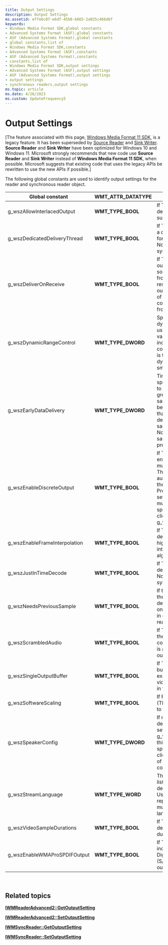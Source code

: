 ```yaml
---
title: Output Settings
description: Output Settings
ms.assetid: effe6c07-e6df-45b0-b865-2a025c466d6f
keywords:
- Windows Media Format SDK,global constants
- Advanced Systems Format (ASF),global constants
- ASF (Advanced Systems Format),global constants
- global constants,list of
- Windows Media Format SDK,constants
- Advanced Systems Format (ASF),constants
- ASF (Advanced Systems Format),constants
- constants,list of
- Windows Media Format SDK,output settings
- Advanced Systems Format (ASF),output settings
- ASF (Advanced Systems Format),output settings
- output settings
- synchronous readers,output settings
ms.topic: article
ms.date: 4/26/2023
ms.custom: UpdateFrequency5
---
```


# Output Settings

\[The feature associated with this page, [Windows Media Format 11 SDK](/windows/win32/wmformat/windows-media-format-11-sdk), is a legacy feature. It has been superseded by [Source Reader](/windows/win32/medfound/source-reader) and [Sink Writer](/windows/win32/medfound/sink-writer). **Source Reader** and **Sink Writer** have been optimized for Windows 10 and Windows 11. Microsoft strongly recommends that new code use **Source Reader** and **Sink Writer** instead of **Windows Media Format 11 SDK**, when possible. Microsoft suggests that existing code that uses the legacy APIs be rewritten to use the new APIs if possible.\]

The following global constants are used to identify output settings for the reader and synchronous reader object.



| Global constant                | WMT\_ATTR\_DATATYPE  | Description of *pValue*                                                                                                                                                                                                                                                                                                    |
|--------------------------------|----------------------|----------------------------------------------------------------------------------------------------------------------------------------------------------------------------------------------------------------------------------------------------------------------------------------------------------------------------|
| g\_wszAllowInterlacedOutput    | **WMT\_TYPE\_BOOL**  | If True, the reader will deliver interlaced frames, if supported by the output.                                                                                                                                                                                                                                            |
| g\_wszDedicatedDeliveryThread  | **WMT\_TYPE\_BOOL**  | If True, this output will have a dedicated thread created for delivery of its samples. Not supported on the synchronous reader.                                                                                                                                                                                            |
| g\_wszDeliverOnReceive         | **WMT\_TYPE\_BOOL**  | If True, samples for this output will be delivered as soon as they are available from the reader. This can result in samples from this output being delivered out of order and before corresponding samples from other outputs.                                                                                            |
| g\_wszDynamicRangeControl      | **WMT\_TYPE\_DWORD** | Specifies the level of dynamic range control to use for the output. Set to a value from 0 to 2, where 0 indicates no dynamic range control (the default), and 2 is the maximum level of dynamic range control (the smallest dynamic range).                                                                                |
| g\_wszEarlyDataDelivery        | **WMT\_TYPE\_DWORD** | Time, in milliseconds, which specifies how much earlier to deliver the samples. If greater than zero, the samples from this output will be retrieved and decoded so that the samples are delivered earlier than the samples for other outputs. Normally the reader delivers samples in order of presentation time.         |
| g\_wszEnableDiscreteOutput     | **WMT\_TYPE\_BOOL**  | If True, the reader will enable high-definition, multichannel audio output. This setting is only valid for audio streams encoded with the Windows Media Audio 9 Professional codec. If this setting is set to true, you must also specify the speaker configuration of the client computer by setting g\_wszSpeakerConfig. |
| g\_wszEnableFrameInterpolation | **WMT\_TYPE\_BOOL**  | If True, the codec will deliver the video stream at a higher [*frame rate*](wmformat-glossary.md), interpolating the frames algorithmically.                                                                                                                                                          |
| g\_wszJustInTimeDecode         | **WMT\_TYPE\_BOOL**  | If True, the data must be decoded as late as possible. Not supported in the synchronous reader.                                                                                                                                                                                                                            |
| g\_wszNeedsPreviousSample      | **WMT\_TYPE\_BOOL**  | If true, the sample requires the previous sample to be decompressed. This setting only applies to delta frames in compressed video and is read only.                                                                                                                                                                       |
| g\_wszScrambledAudio           | **WMT\_TYPE\_BOOL**  | If True, this output will use the scrambled audio error concealment scheme. This is a valid setting for audio outputs only.                                                                                                                                                                                                |
| g\_wszSingleOutputBuffer       | **WMT\_TYPE\_BOOL**  | If True, a single output buffer must be used (for example, a DirectDraw® video buffer). Not supported in the synchronous reader.                                                                                                                                                                                           |
| g\_wszSoftwareScaling          | **WMT\_TYPE\_BOOL**  | If False, video is not scaled. (There must be no change to the resolution.)                                                                                                                                                                                                                                                |
| g\_wszSpeakerConfig            | **WMT\_TYPE\_DWORD** | If multichannel audio decoding is enabled by setting g\_wszEnableDiscreteOutput, this setting specifies the speaker configuration of the client computer. Set to one of the DirectSound speaker configuration constants.                                                                                                   |
| g\_wszStreamLanguage           | **WMT\_TYPE\_WORD**  | The index in the language list of the language to be delivered for this output. Used for outputs representing streams mutually exclusive by language.                                                                                                                                                                      |
| g\_wszVideoSampleDurations     | **WMT\_TYPE\_BOOL**  | If True, the reader will deliver accurate sample durations.                                                                                                                                                                                                                                                                |
| g\_wszEnableWMAProSPDIFOutput  | **WMT\_TYPE\_BOOL**  | If True, the reader will include the Sony/Phillips Digital Interface format (S/PDIF) in the enumerated output types.                                                                                                                                                                                                       |



 

## Related topics

<dl> <dt>

[**IWMReaderAdvanced2::GetOutputSetting**](/previous-versions/windows/desktop/api/Wmsdkidl/nf-wmsdkidl-iwmreaderadvanced2-getoutputsetting)
</dt> <dt>

[**IWMReaderAdvanced2::SetOutputSetting**](/previous-versions/windows/desktop/api/Wmsdkidl/nf-wmsdkidl-iwmreaderadvanced2-setoutputsetting)
</dt> <dt>

[**IWMSyncReader::GetOutputSetting**](/previous-versions/windows/desktop/api/Wmsdkidl/nf-wmsdkidl-iwmsyncreader-getoutputsetting)
</dt> <dt>

[**IWMSyncReader::SetOutputSetting**](/previous-versions/windows/desktop/api/Wmsdkidl/nf-wmsdkidl-iwmsyncreader-setoutputsetting)
</dt> </dl>

 

 




